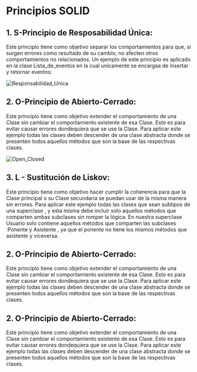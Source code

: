 # Principios SOLID

## 1. S-Principio de Resposabilidad Única:
  Este principio tiene como objetivo separar los comportamientos para que, si surgen errores como resultado de su cambio, no         afecten otros comportamientos no relacionados.
  Un ejemplo de este principio es aplicado en la clase Lista_de_eventos en la cual unicamente se encargaa de insertar y retornar     eventos:
  
  ![Responsabilidad_Unica](https://user-images.githubusercontent.com/82920949/185822105-f5dc1f4e-9e6d-4a54-a193-c04ea91d60cf.PNG)

## 2. O-Principio de Abierto-Cerrado:
  Este principio tiene como objetivo extender el comportamiento de una Clase sin cambiar el comportamiento existente de esa Clase.   Esto es para evitar causar errores dondequiera que se use la Clase.
  Para aplicar este ejemplo todas  las clases deben descender de una clase abstracta donde se presenten todos aquellos métodos que   son la base de las respectivas clases.
  
  ![Open_Closed](https://user-images.githubusercontent.com/82920949/185822594-98e96308-56dd-46ea-9886-87dfecc9a21f.PNG)

## 3. L - Sustitución de Liskov:
  Este principio tiene como objetivo hacer cumplir la coherencia para que la Clase principal o su Clase secundaria se puedan     usar de la misma manera sin errores.
  Para aplicar este ejemplo todas  las clases que sean subtipos de una superclase , y esta misma debe incluir solo aquellos       métodos que comparten ambas subclases sin romper la lógica.
  En nuestra superclase Usuario solo contiene aquellos métodos que comparten las subclases :Ponente y Asistente , ya  que el     ponente no tiene los mismos métodos que asistente y viceversa.
  
  
  
  ## 2. O-Principio de Abierto-Cerrado:
  Este principio tiene como objetivo extender el comportamiento de una Clase sin cambiar el comportamiento existente de esa Clase.   Esto es para evitar causar errores dondequiera que se use la Clase.
  Para aplicar este ejemplo todas  las clases deben descender de una clase abstracta donde se presenten todos aquellos métodos que   son la base de las respectivas clases.
  
  ## 2. O-Principio de Abierto-Cerrado:
  Este principio tiene como objetivo extender el comportamiento de una Clase sin cambiar el comportamiento existente de esa Clase.   Esto es para evitar causar errores dondequiera que se use la Clase.
  Para aplicar este ejemplo todas  las clases deben descender de una clase abstracta donde se presenten todos aquellos métodos que   son la base de las respectivas clases.
